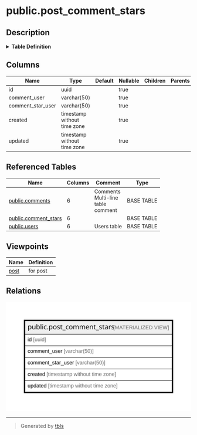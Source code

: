 # public.post_comment_stars

## Description

<details>
<summary><strong>Table Definition</strong></summary>

```sql
CREATE MATERIALIZED VIEW post_comment_stars AS (
 SELECT cs.id,
    cu.username AS comment_user,
    csu.username AS comment_star_user,
    cs.created,
    cs.updated
   FROM (((comments c
     LEFT JOIN comment_stars cs ON (((cs.comment_post_id = c.id) AND (cs.comment_user_id = c.user_id))))
     LEFT JOIN users cu ON ((cu.id = cs.comment_user_id)))
     LEFT JOIN users csu ON ((csu.id = cs.user_id)))
)
```

</details>

## Columns

| Name | Type | Default | Nullable | Children | Parents | Comment |
| ---- | ---- | ------- | -------- | -------- | ------- | ------- |
| id | uuid |  | true |  |  |  |
| comment_user | varchar(50) |  | true |  |  |  |
| comment_star_user | varchar(50) |  | true |  |  |  |
| created | timestamp without time zone |  | true |  |  |  |
| updated | timestamp without time zone |  | true |  |  |  |

## Referenced Tables

| Name | Columns | Comment | Type |
| ---- | ------- | ------- | ---- |
| [public.comments](public.comments.md) | 6 | Comments<br>Multi-line<br>table<br>comment | BASE TABLE |
| [public.comment_stars](public.comment_stars.md) | 6 |  | BASE TABLE |
| [public.users](public.users.md) | 6 | Users table | BASE TABLE |

## Viewpoints

| Name | Definition |
| ---- | ---------- |
| [post](viewpoint-0.md) | for post |

## Relations

![er](public.post_comment_stars.svg)

---

> Generated by [tbls](https://github.com/k1LoW/tbls)
